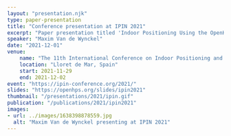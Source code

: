 ```yaml
---
layout: "presentation.njk"
type: paper-presentation
title: "Conference presentation at IPIN 2021"
excerpt: "Paper presentation titled 'Indoor Positioning Using the OpenHPS Framework'"
speaker: "Maxim Van de Wynckel"
date: "2021-12-01"
venue:
    name: "The 11th International Conference on Indoor Positioning and Indoor Navigation"
    location: "Lloret de Mar, Spain"
    start: 2021-11-29
    end: 2021-12-02
event: "https://ipin-conference.org/2021/"
slides: "https://openhps.org/slides/ipin2021"
thumbnail: "/presentations/2021/ipin.gif"
publication: "/publications/2021/ipin2021"
images:
- url: ../images/1638398878559.jpg
  alt: "Maxim Van de Wynckel presenting at IPIN 2021"
---
```

